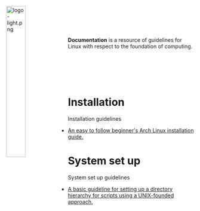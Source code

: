 
<img src='https://raw.githubusercontent.com/linux-shell-base/linux-shell-base/images/logo-light.png' width='32.2%' align='left' alt='logo-light.png'>
<br><br><br><br>

**Documentation** is a resource of guidelines for Linux with respect to the foundation of computing.
<br><br><br><br><br><br>

# Installation

Installation guidelines

* [An easy to follow beginner's Arch Linux installation guide.](installation/arch-linux-install-guide.txt)

# System set up

System set up guidelines

* [A basic guideline for setting up a directory hierarchy for scripts using a UNIX-founded approach.](system-set-up/directory-structure-scheme.txt)
